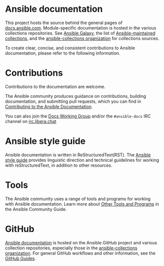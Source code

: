 Ansible documentation
=====================

This project hosts the source behind the general pages of [docs.ansible.com](https://docs.ansible.com/). Module-specific documentation is hosted in the various collections repositories. See [Ansible Galaxy](https://galaxy.ansible.com/), the list of [Ansible-maintained collections](https://docs.ansible.com/ansible/devel/community/contributing_maintained_collections.html), and the [ansible-collections organization](https://github.com/ansible-collections) for collections sources.

To create clear, concise, and consistent contributions to Ansible documentation, please refer to the following information.

Contributions
=============
Contributions to the documentation are welcome.

The Ansible community produces guidance on contributions, building documentation, and submitting pull requests, which you can find in [Contributing to the Ansible Documentation](https://docs.ansible.com/ansible/latest/community/documentation_contributions.html).

You can also join the [Docs Working Group](https://github.com/ansible/community/wiki/Docs) and/or the ``#ansible-docs`` IRC channel on [irc.libera.chat](https://libera.chat/)

Ansible style guide
===================
Ansible documentation is written in ReStructuredText(RST). The [Ansible style guide](https://docs.ansible.com/ansible/latest/dev_guide/style_guide/index.html#linguistic-guidelines) provides linguistic direction and technical guidelines for working with reStructuredText, in addition to other resources.

Tools
=====
The Ansible community uses a range of tools and programs for working with Ansible documentation. Learn more about [Other Tools and Programs](https://docs.ansible.com/ansible/latest/community/other_tools_and_programs.html#popular-editors) in the Ansible Community Guide.

GitHub
======
[Ansible documentation](https://github.com/ansible/ansible/tree/devel/docs/docsite) is hosted on the Ansible GitHub project and various collection repositories, especially those in the [ansible-collections organization](https://github.com/ansible-collections). For general GitHub workflows and other information, see the [GitHub Guides](https://guides.github.com/).

